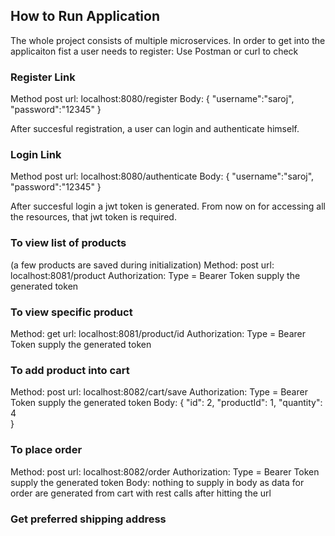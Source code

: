 ## How to Run Application

The whole project consists of multiple microservices. In order to get into the applicaiton fist a user needs to register:
Use Postman or curl to check
### Register Link 
Method post
url: localhost:8080/register 
Body: {
	"username":"saroj",
	"password":"12345"
}

After succesful registration, a user can login and authenticate himself.

### Login Link
Method post
url: localhost:8080/authenticate
Body: {
	"username":"saroj",
	"password":"12345"
}

After succesful login a jwt token is generated.
From now on for accessing all the resources, that jwt token is required.

### To view list of products
(a few products are saved during initialization)
Method: post
url: localhost:8081/product
Authorization: Type = Bearer Token
supply the generated token

### To view specific product
Method: get
url: localhost:8081/product/id
Authorization: Type = Bearer Token
supply the generated token

### To add product into cart
Method: post
url: localhost:8082/cart/save
Authorization: Type = Bearer Token
supply the generated token
Body:  {
        "id": 2,
        "productId": 1,
        "quantity": 4    
    }
### To place order
Method: post
url: localhost:8082/order
Authorization: Type = Bearer Token
supply the generated token
Body: nothing to supply in body as data for order are generated from cart with rest calls after hitting the url
### Get preferred shipping address

<!--stackedit_data:
eyJoaXN0b3J5IjpbMTQ3MDg1ODYzM119
-->
